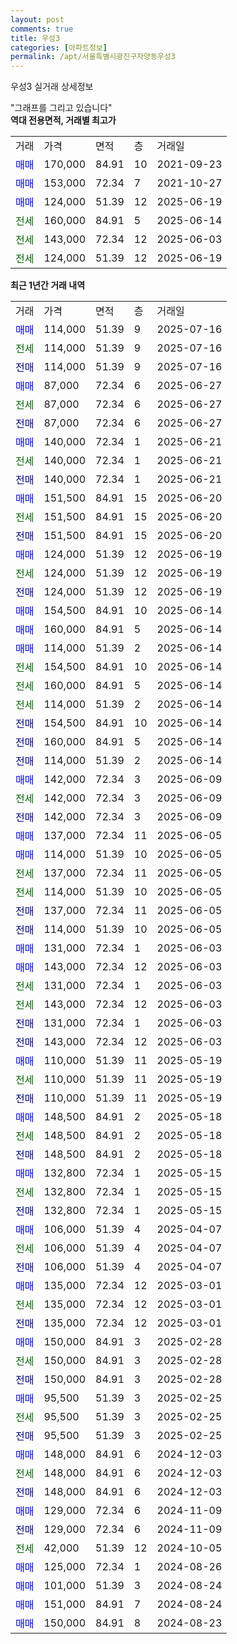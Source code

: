 ```yaml
---
layout: post
comments: true
title: 우성3
categories: [아파트정보]
permalink: /apt/서울특별시광진구자양동우성3
---
```


우성3 실거래 상세정보

<script type="text/javascript">
  google.charts.load('current', {'packages':['line', 'corechart']});
  google.charts.setOnLoadCallback(drawChart);

  function drawChart() {
    var data = new google.visualization.DataTable();
    data.addColumn('date', '거래일');
    data.addColumn('number', "매매");
    data.addColumn('number', "전세");
    data.addColumn('number', "전매");

    data.addRows([[new Date(Date.parse("2025-07-16")), 114000, null, null], [new Date(Date.parse("2025-07-16")), null, 114000, null], [new Date(Date.parse("2025-07-16")), null, null, 114000], [new Date(Date.parse("2025-06-27")), 87000, null, null], [new Date(Date.parse("2025-06-27")), null, 87000, null], [new Date(Date.parse("2025-06-27")), null, null, 87000], [new Date(Date.parse("2025-06-21")), 140000, null, null], [new Date(Date.parse("2025-06-21")), null, 140000, null], [new Date(Date.parse("2025-06-21")), null, null, 140000], [new Date(Date.parse("2025-06-20")), 151500, null, null], [new Date(Date.parse("2025-06-20")), null, 151500, null], [new Date(Date.parse("2025-06-20")), null, null, 151500], [new Date(Date.parse("2025-06-19")), 124000, null, null], [new Date(Date.parse("2025-06-19")), null, 124000, null], [new Date(Date.parse("2025-06-19")), null, null, 124000], [new Date(Date.parse("2025-06-14")), 154500, null, null], [new Date(Date.parse("2025-06-14")), 160000, null, null], [new Date(Date.parse("2025-06-14")), 114000, null, null], [new Date(Date.parse("2025-06-14")), null, 154500, null], [new Date(Date.parse("2025-06-14")), null, 160000, null], [new Date(Date.parse("2025-06-14")), null, 114000, null], [new Date(Date.parse("2025-06-14")), null, null, 154500], [new Date(Date.parse("2025-06-14")), null, null, 160000], [new Date(Date.parse("2025-06-14")), null, null, 114000], [new Date(Date.parse("2025-06-09")), 142000, null, null], [new Date(Date.parse("2025-06-09")), null, 142000, null], [new Date(Date.parse("2025-06-09")), null, null, 142000], [new Date(Date.parse("2025-06-05")), 137000, null, null], [new Date(Date.parse("2025-06-05")), 114000, null, null], [new Date(Date.parse("2025-06-05")), null, 137000, null], [new Date(Date.parse("2025-06-05")), null, 114000, null], [new Date(Date.parse("2025-06-05")), null, null, 137000], [new Date(Date.parse("2025-06-05")), null, null, 114000], [new Date(Date.parse("2025-06-03")), 131000, null, null], [new Date(Date.parse("2025-06-03")), 143000, null, null], [new Date(Date.parse("2025-06-03")), null, 131000, null], [new Date(Date.parse("2025-06-03")), null, 143000, null], [new Date(Date.parse("2025-06-03")), null, null, 131000], [new Date(Date.parse("2025-06-03")), null, null, 143000], [new Date(Date.parse("2025-05-19")), 110000, null, null], [new Date(Date.parse("2025-05-19")), null, 110000, null], [new Date(Date.parse("2025-05-19")), null, null, 110000], [new Date(Date.parse("2025-05-18")), 148500, null, null], [new Date(Date.parse("2025-05-18")), null, 148500, null], [new Date(Date.parse("2025-05-18")), null, null, 148500], [new Date(Date.parse("2025-05-15")), 132800, null, null], [new Date(Date.parse("2025-05-15")), null, 132800, null], [new Date(Date.parse("2025-05-15")), null, null, 132800], [new Date(Date.parse("2025-04-07")), 106000, null, null], [new Date(Date.parse("2025-04-07")), null, 106000, null], [new Date(Date.parse("2025-04-07")), null, null, 106000], [new Date(Date.parse("2025-03-01")), 135000, null, null], [new Date(Date.parse("2025-03-01")), null, 135000, null], [new Date(Date.parse("2025-03-01")), null, null, 135000], [new Date(Date.parse("2025-02-28")), 150000, null, null], [new Date(Date.parse("2025-02-28")), null, 150000, null], [new Date(Date.parse("2025-02-28")), null, null, 150000], [new Date(Date.parse("2025-02-25")), 95500, null, null], [new Date(Date.parse("2025-02-25")), null, 95500, null], [new Date(Date.parse("2025-02-25")), null, null, 95500], [new Date(Date.parse("2024-12-03")), 148000, null, null], [new Date(Date.parse("2024-12-03")), null, 148000, null], [new Date(Date.parse("2024-12-03")), null, null, 148000], [new Date(Date.parse("2024-11-09")), 129000, null, null], [new Date(Date.parse("2024-11-09")), null, null, 129000], [new Date(Date.parse("2024-10-05")), null, 42000, null], [new Date(Date.parse("2024-08-26")), 125000, null, null], [new Date(Date.parse("2024-08-24")), 101000, null, null], [new Date(Date.parse("2024-08-24")), 151000, null, null], [new Date(Date.parse("2024-08-23")), 150000, null, null]]);

    var options = {
      hAxis: {
        format: 'yyyy/MM/dd'
      },    
      lineWidth: 0,
      pointsVisible: true,    
      title: '최근 1년간 유형별 실거래가 분포',
      legend: { position: 'bottom' }
    };

    var formatter = new google.visualization.NumberFormat({pattern:'###,###'} );
    formatter.format(data, 1);
    formatter.format(data, 2);
    
    setTimeout(function() {
        var chart = new google.visualization.LineChart(document.getElementById('columnchart_material'));
        chart.draw(data, (options));
        document.getElementById('loading').style.display = 'none';
    }, 200);
  }
</script>


<div id="loading" style="z-index:20; display: block; margin-left: 0px">"그래프를 그리고 있습니다"</div>
<div id="columnchart_material" style="width: 95%; margin-left: 0px; display: block"></div>
<!-- contents start -->
<b>역대 전용면적, 거래별 최고가</b>
<table class="sortable">
    <tr>
      <td>거래</td>
      <td>가격</td>
      <td>면적</td>
      <td>층</td>
      <td>거래일</td>
    </tr>
        <tr>
          <td><a style="color: blue">매매</a></td>
          <td>170,000</td>
          <td>84.91</td>
          <td>10</td>
          <td>2021-09-23</td>
        </tr>            <tr>
          <td><a style="color: blue">매매</a></td>
          <td>153,000</td>
          <td>72.34</td>
          <td>7</td>
          <td>2021-10-27</td>
        </tr>            <tr>
          <td><a style="color: blue">매매</a></td>
          <td>124,000</td>
          <td>51.39</td>
          <td>12</td>
          <td>2025-06-19</td>
        </tr>        
        <tr>
              <td><a style="color: darkgreen">전세</a></td>
              <td>160,000</td>
              <td>84.91</td>
              <td>5</td>
              <td>2025-06-14</td>
            </tr>            <tr>
              <td><a style="color: darkgreen">전세</a></td>
              <td>143,000</td>
              <td>72.34</td>
              <td>12</td>
              <td>2025-06-03</td>
            </tr>            <tr>
              <td><a style="color: darkgreen">전세</a></td>
              <td>124,000</td>
              <td>51.39</td>
              <td>12</td>
              <td>2025-06-19</td>
            </tr>        
    
</table>

<b>최근 1년간 거래 내역</b>

<table class="sortable">
    <tr>
      <td>거래</td>
      <td>가격</td>
      <td>면적</td>
      <td>층</td>
      <td>거래일</td>
    </tr>
    <tr>
      <td><a style="color: blue">매매</a></td>
      <td>114,000</td>
      <td>51.39</td>
      <td>9</td>
      <td>2025-07-16</td>
    </tr>          <tr>
      <td><a style="color: darkgreen">전세</a></td>
      <td>114,000</td>
      <td>51.39</td>
      <td>9</td>
      <td>2025-07-16</td>
    </tr>          <tr>
      <td><a style="color: darkblue">전매</a></td>
      <td>114,000</td>
      <td>51.39</td>
      <td>9</td>
      <td>2025-07-16</td>
    </tr>          <tr>
      <td><a style="color: blue">매매</a></td>
      <td>87,000</td>
      <td>72.34</td>
      <td>6</td>
      <td>2025-06-27</td>
    </tr>          <tr>
      <td><a style="color: darkgreen">전세</a></td>
      <td>87,000</td>
      <td>72.34</td>
      <td>6</td>
      <td>2025-06-27</td>
    </tr>          <tr>
      <td><a style="color: darkblue">전매</a></td>
      <td>87,000</td>
      <td>72.34</td>
      <td>6</td>
      <td>2025-06-27</td>
    </tr>          <tr>
      <td><a style="color: blue">매매</a></td>
      <td>140,000</td>
      <td>72.34</td>
      <td>1</td>
      <td>2025-06-21</td>
    </tr>          <tr>
      <td><a style="color: darkgreen">전세</a></td>
      <td>140,000</td>
      <td>72.34</td>
      <td>1</td>
      <td>2025-06-21</td>
    </tr>          <tr>
      <td><a style="color: darkblue">전매</a></td>
      <td>140,000</td>
      <td>72.34</td>
      <td>1</td>
      <td>2025-06-21</td>
    </tr>          <tr>
      <td><a style="color: blue">매매</a></td>
      <td>151,500</td>
      <td>84.91</td>
      <td>15</td>
      <td>2025-06-20</td>
    </tr>          <tr>
      <td><a style="color: darkgreen">전세</a></td>
      <td>151,500</td>
      <td>84.91</td>
      <td>15</td>
      <td>2025-06-20</td>
    </tr>          <tr>
      <td><a style="color: darkblue">전매</a></td>
      <td>151,500</td>
      <td>84.91</td>
      <td>15</td>
      <td>2025-06-20</td>
    </tr>          <tr>
      <td><a style="color: blue">매매</a></td>
      <td>124,000</td>
      <td>51.39</td>
      <td>12</td>
      <td>2025-06-19</td>
    </tr>          <tr>
      <td><a style="color: darkgreen">전세</a></td>
      <td>124,000</td>
      <td>51.39</td>
      <td>12</td>
      <td>2025-06-19</td>
    </tr>          <tr>
      <td><a style="color: darkblue">전매</a></td>
      <td>124,000</td>
      <td>51.39</td>
      <td>12</td>
      <td>2025-06-19</td>
    </tr>          <tr>
      <td><a style="color: blue">매매</a></td>
      <td>154,500</td>
      <td>84.91</td>
      <td>10</td>
      <td>2025-06-14</td>
    </tr>          <tr>
      <td><a style="color: blue">매매</a></td>
      <td>160,000</td>
      <td>84.91</td>
      <td>5</td>
      <td>2025-06-14</td>
    </tr>          <tr>
      <td><a style="color: blue">매매</a></td>
      <td>114,000</td>
      <td>51.39</td>
      <td>2</td>
      <td>2025-06-14</td>
    </tr>          <tr>
      <td><a style="color: darkgreen">전세</a></td>
      <td>154,500</td>
      <td>84.91</td>
      <td>10</td>
      <td>2025-06-14</td>
    </tr>          <tr>
      <td><a style="color: darkgreen">전세</a></td>
      <td>160,000</td>
      <td>84.91</td>
      <td>5</td>
      <td>2025-06-14</td>
    </tr>          <tr>
      <td><a style="color: darkgreen">전세</a></td>
      <td>114,000</td>
      <td>51.39</td>
      <td>2</td>
      <td>2025-06-14</td>
    </tr>          <tr>
      <td><a style="color: darkblue">전매</a></td>
      <td>154,500</td>
      <td>84.91</td>
      <td>10</td>
      <td>2025-06-14</td>
    </tr>          <tr>
      <td><a style="color: darkblue">전매</a></td>
      <td>160,000</td>
      <td>84.91</td>
      <td>5</td>
      <td>2025-06-14</td>
    </tr>          <tr>
      <td><a style="color: darkblue">전매</a></td>
      <td>114,000</td>
      <td>51.39</td>
      <td>2</td>
      <td>2025-06-14</td>
    </tr>          <tr>
      <td><a style="color: blue">매매</a></td>
      <td>142,000</td>
      <td>72.34</td>
      <td>3</td>
      <td>2025-06-09</td>
    </tr>          <tr>
      <td><a style="color: darkgreen">전세</a></td>
      <td>142,000</td>
      <td>72.34</td>
      <td>3</td>
      <td>2025-06-09</td>
    </tr>          <tr>
      <td><a style="color: darkblue">전매</a></td>
      <td>142,000</td>
      <td>72.34</td>
      <td>3</td>
      <td>2025-06-09</td>
    </tr>          <tr>
      <td><a style="color: blue">매매</a></td>
      <td>137,000</td>
      <td>72.34</td>
      <td>11</td>
      <td>2025-06-05</td>
    </tr>          <tr>
      <td><a style="color: blue">매매</a></td>
      <td>114,000</td>
      <td>51.39</td>
      <td>10</td>
      <td>2025-06-05</td>
    </tr>          <tr>
      <td><a style="color: darkgreen">전세</a></td>
      <td>137,000</td>
      <td>72.34</td>
      <td>11</td>
      <td>2025-06-05</td>
    </tr>          <tr>
      <td><a style="color: darkgreen">전세</a></td>
      <td>114,000</td>
      <td>51.39</td>
      <td>10</td>
      <td>2025-06-05</td>
    </tr>          <tr>
      <td><a style="color: darkblue">전매</a></td>
      <td>137,000</td>
      <td>72.34</td>
      <td>11</td>
      <td>2025-06-05</td>
    </tr>          <tr>
      <td><a style="color: darkblue">전매</a></td>
      <td>114,000</td>
      <td>51.39</td>
      <td>10</td>
      <td>2025-06-05</td>
    </tr>          <tr>
      <td><a style="color: blue">매매</a></td>
      <td>131,000</td>
      <td>72.34</td>
      <td>1</td>
      <td>2025-06-03</td>
    </tr>          <tr>
      <td><a style="color: blue">매매</a></td>
      <td>143,000</td>
      <td>72.34</td>
      <td>12</td>
      <td>2025-06-03</td>
    </tr>          <tr>
      <td><a style="color: darkgreen">전세</a></td>
      <td>131,000</td>
      <td>72.34</td>
      <td>1</td>
      <td>2025-06-03</td>
    </tr>          <tr>
      <td><a style="color: darkgreen">전세</a></td>
      <td>143,000</td>
      <td>72.34</td>
      <td>12</td>
      <td>2025-06-03</td>
    </tr>          <tr>
      <td><a style="color: darkblue">전매</a></td>
      <td>131,000</td>
      <td>72.34</td>
      <td>1</td>
      <td>2025-06-03</td>
    </tr>          <tr>
      <td><a style="color: darkblue">전매</a></td>
      <td>143,000</td>
      <td>72.34</td>
      <td>12</td>
      <td>2025-06-03</td>
    </tr>          <tr>
      <td><a style="color: blue">매매</a></td>
      <td>110,000</td>
      <td>51.39</td>
      <td>11</td>
      <td>2025-05-19</td>
    </tr>          <tr>
      <td><a style="color: darkgreen">전세</a></td>
      <td>110,000</td>
      <td>51.39</td>
      <td>11</td>
      <td>2025-05-19</td>
    </tr>          <tr>
      <td><a style="color: darkblue">전매</a></td>
      <td>110,000</td>
      <td>51.39</td>
      <td>11</td>
      <td>2025-05-19</td>
    </tr>          <tr>
      <td><a style="color: blue">매매</a></td>
      <td>148,500</td>
      <td>84.91</td>
      <td>2</td>
      <td>2025-05-18</td>
    </tr>          <tr>
      <td><a style="color: darkgreen">전세</a></td>
      <td>148,500</td>
      <td>84.91</td>
      <td>2</td>
      <td>2025-05-18</td>
    </tr>          <tr>
      <td><a style="color: darkblue">전매</a></td>
      <td>148,500</td>
      <td>84.91</td>
      <td>2</td>
      <td>2025-05-18</td>
    </tr>          <tr>
      <td><a style="color: blue">매매</a></td>
      <td>132,800</td>
      <td>72.34</td>
      <td>1</td>
      <td>2025-05-15</td>
    </tr>          <tr>
      <td><a style="color: darkgreen">전세</a></td>
      <td>132,800</td>
      <td>72.34</td>
      <td>1</td>
      <td>2025-05-15</td>
    </tr>          <tr>
      <td><a style="color: darkblue">전매</a></td>
      <td>132,800</td>
      <td>72.34</td>
      <td>1</td>
      <td>2025-05-15</td>
    </tr>          <tr>
      <td><a style="color: blue">매매</a></td>
      <td>106,000</td>
      <td>51.39</td>
      <td>4</td>
      <td>2025-04-07</td>
    </tr>          <tr>
      <td><a style="color: darkgreen">전세</a></td>
      <td>106,000</td>
      <td>51.39</td>
      <td>4</td>
      <td>2025-04-07</td>
    </tr>          <tr>
      <td><a style="color: darkblue">전매</a></td>
      <td>106,000</td>
      <td>51.39</td>
      <td>4</td>
      <td>2025-04-07</td>
    </tr>          <tr>
      <td><a style="color: blue">매매</a></td>
      <td>135,000</td>
      <td>72.34</td>
      <td>12</td>
      <td>2025-03-01</td>
    </tr>          <tr>
      <td><a style="color: darkgreen">전세</a></td>
      <td>135,000</td>
      <td>72.34</td>
      <td>12</td>
      <td>2025-03-01</td>
    </tr>          <tr>
      <td><a style="color: darkblue">전매</a></td>
      <td>135,000</td>
      <td>72.34</td>
      <td>12</td>
      <td>2025-03-01</td>
    </tr>          <tr>
      <td><a style="color: blue">매매</a></td>
      <td>150,000</td>
      <td>84.91</td>
      <td>3</td>
      <td>2025-02-28</td>
    </tr>          <tr>
      <td><a style="color: darkgreen">전세</a></td>
      <td>150,000</td>
      <td>84.91</td>
      <td>3</td>
      <td>2025-02-28</td>
    </tr>          <tr>
      <td><a style="color: darkblue">전매</a></td>
      <td>150,000</td>
      <td>84.91</td>
      <td>3</td>
      <td>2025-02-28</td>
    </tr>          <tr>
      <td><a style="color: blue">매매</a></td>
      <td>95,500</td>
      <td>51.39</td>
      <td>3</td>
      <td>2025-02-25</td>
    </tr>          <tr>
      <td><a style="color: darkgreen">전세</a></td>
      <td>95,500</td>
      <td>51.39</td>
      <td>3</td>
      <td>2025-02-25</td>
    </tr>          <tr>
      <td><a style="color: darkblue">전매</a></td>
      <td>95,500</td>
      <td>51.39</td>
      <td>3</td>
      <td>2025-02-25</td>
    </tr>          <tr>
      <td><a style="color: blue">매매</a></td>
      <td>148,000</td>
      <td>84.91</td>
      <td>6</td>
      <td>2024-12-03</td>
    </tr>          <tr>
      <td><a style="color: darkgreen">전세</a></td>
      <td>148,000</td>
      <td>84.91</td>
      <td>6</td>
      <td>2024-12-03</td>
    </tr>          <tr>
      <td><a style="color: darkblue">전매</a></td>
      <td>148,000</td>
      <td>84.91</td>
      <td>6</td>
      <td>2024-12-03</td>
    </tr>          <tr>
      <td><a style="color: blue">매매</a></td>
      <td>129,000</td>
      <td>72.34</td>
      <td>6</td>
      <td>2024-11-09</td>
    </tr>          <tr>
      <td><a style="color: darkblue">전매</a></td>
      <td>129,000</td>
      <td>72.34</td>
      <td>6</td>
      <td>2024-11-09</td>
    </tr>          <tr>
      <td><a style="color: darkgreen">전세</a></td>
      <td>42,000</td>
      <td>51.39</td>
      <td>12</td>
      <td>2024-10-05</td>
    </tr>          <tr>
      <td><a style="color: blue">매매</a></td>
      <td>125,000</td>
      <td>72.34</td>
      <td>1</td>
      <td>2024-08-26</td>
    </tr>          <tr>
      <td><a style="color: blue">매매</a></td>
      <td>101,000</td>
      <td>51.39</td>
      <td>3</td>
      <td>2024-08-24</td>
    </tr>          <tr>
      <td><a style="color: blue">매매</a></td>
      <td>151,000</td>
      <td>84.91</td>
      <td>7</td>
      <td>2024-08-24</td>
    </tr>          <tr>
      <td><a style="color: blue">매매</a></td>
      <td>150,000</td>
      <td>84.91</td>
      <td>8</td>
      <td>2024-08-23</td>
    </tr>      </table>
<!-- contents end -->    

